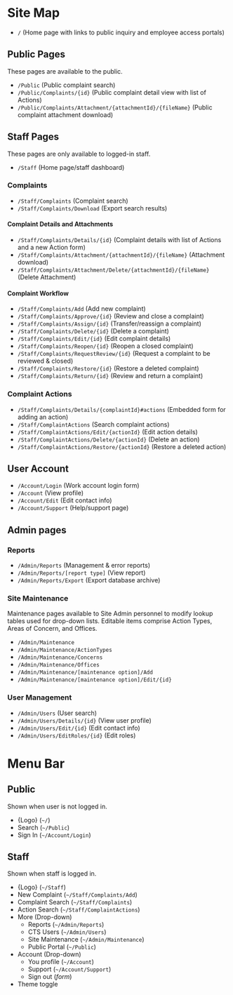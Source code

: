 # Site Map

* `/` (Home page with links to public inquiry and employee access portals)

## Public Pages

These pages are available to the public.

* `/Public` (Public complaint search)
* `/Public/Complaints/{id}` (Public complaint detail view with list of Actions)
* `/Public/Complaints/Attachment/{attachmentId}/{fileName}` (Public complaint attachment download)

## Staff Pages

These pages are only available to logged-in staff.

* `/Staff` (Home page/staff dashboard)

### Complaints

* `/Staff/Complaints` (Complaint search)
* `/Staff/Complaints/Download` (Export search results)

#### Complaint Details and Attachments

* `/Staff/Complaints/Details/{id}` (Complaint details with list of Actions and a new Action form)
* `/Staff/Complaints/Attachment/{attachmentId}/{fileName}` (Attachment download)
* `/Staff/Complaints/Attachment/Delete/{attachmentId}/{fileName}` (Delete Attachment)

#### Complaint Workflow

* `/Staff/Complaints/Add` (Add new complaint)
* `/Staff/Complaints/Approve/{id}` (Review and close a complaint)
* `/Staff/Complaints/Assign/{id}` (Transfer/reassign a complaint)
* `/Staff/Complaints/Delete/{id}` (Delete a complaint)
* `/Staff/Complaints/Edit/{id}` (Edit complaint details)
* `/Staff/Complaints/Reopen/{id}` (Reopen a closed complaint)
* `/Staff/Complaints/RequestReview/{id}` (Request a complaint to be reviewed & closed)
* `/Staff/Complaints/Restore/{id}` (Restore a deleted complaint)
* `/Staff/Complaints/Return/{id}` (Review and return a complaint)

### Complaint Actions

* `/Staff/Complaints/Details/{complaintId}#actions` (Embedded form for adding an action)
* `/Staff/ComplaintActions` (Search complaint actions)
* `/Staff/ComplaintActions/Edit/{actionId}` (Edit action details)
* `/Staff/ComplaintActions/Delete/{actionId}` (Delete an action)
* `/Staff/ComplaintActions/Restore/{actionId}` (Restore a deleted action)

## User Account

* `/Account/Login` (Work account login form)
* `/Account` (View profile)
* `/Account/Edit` (Edit contact info)
* `/Account/Support` (Help/support page)

## Admin pages

### Reports

* `/Admin/Reports` (Management & error reports)
* `/Admin/Reports/[report type]` (View report)
* `/Admin/Reports/Export` (Export database archive)

### Site Maintenance

Maintenance pages available to Site Admin personnel to modify lookup tables used for drop-down lists. Editable items
comprise Action Types, Areas of Concern, and Offices.

* `/Admin/Maintenance`
* `/Admin/Maintenance/ActionTypes`
* `/Admin/Maintenance/Concerns`
* `/Admin/Maintenance/Offices`
* `/Admin/Maintenance/[maintenance option]/Add`
* `/Admin/Maintenance/[maintenance option]/Edit/{id}`

### User Management

* `/Admin/Users` (User search)
* `/Admin/Users/Details/{id}` (View user profile)
* `/Admin/Users/Edit/{id}` (Edit contact info)
* `/Admin/Users/EditRoles/{id}` (Edit roles)

# Menu Bar

## Public

Shown when user is not logged in.

* {Logo} (`~/`)
* Search (`~/Public`)
* Sign In (`~/Account/Login`)

## Staff

Shown when staff is logged in.

* {Logo} (`~/Staff`)
* New Complaint (`~/Staff/Complaints/Add`)
* Complaint Search (`~/Staff/Complaints`)
* Action Search (`~/Staff/ComplaintActions`)
* More (Drop-down)
    * Reports (`~/Admin/Reports`)
    * CTS Users (`~/Admin/Users`)
    * Site Maintenance (`~/Admin/Maintenance`)
    * Public Portal (`~/Public`)
* Account (Drop-down)
    * You profile (`~/Account`)
    * Support (`~/Account/Support`)
    * Sign out (*form*)
* Theme toggle
